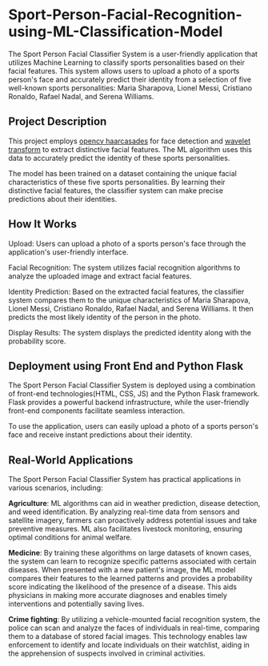 # Sport-Person-Facial-Recognition-using-ML-Classification-Model
The Sport Person Facial Classifier System is a user-friendly application that utilizes Machine Learning to classify sports personalities based on their facial features. This system allows users to upload a photo of a sports person's face and accurately predict their identity from a selection of five well-known sports personalities: Maria Sharapova, Lionel Messi, Cristiano Ronaldo, Rafael Nadal, and Serena Williams.

## Project Description
This project employs [opencv haarcasades](https://docs.opencv.org/3.4/d2/d99/tutorial_js_face_detection.html) for face detection and [wavelet transform](https://docs.opencv.org/3.4/d2/d99/tutorial_js_face_detection.html) to extract distinctive facial features. The ML algorithm uses this data to accurately predict the identity of these sports personalities.

The model has been trained on a dataset containing the unique facial characteristics of these five sports personalities. By learning their distinctive facial features, the classifier system can make precise predictions about their identities.

## How It Works
Upload: Users can upload a photo of a sports person's face through the application's user-friendly interface.

Facial Recognition: The system utilizes facial recognition algorithms to analyze the uploaded image and extract facial features.

Identity Prediction: Based on the extracted facial features, the classifier system compares them to the unique characteristics of Maria Sharapova, Lionel Messi, Cristiano Ronaldo, Rafael Nadal, and Serena Williams. It then predicts the most likely identity of the person in the photo.

Display Results: The system displays the predicted identity along with the probability score.

## Deployment using Front End and Python Flask
The Sport Person Facial Classifier System is deployed using a combination of front-end technologies(HTML, CSS, JS) and the Python Flask framework. Flask provides a powerful backend infrastructure, while the user-friendly front-end components facilitate seamless interaction.

To use the application, users can easily upload a photo of a sports person's face and receive instant predictions about their identity.

## Real-World Applications
The Sport Person Facial Classifier System has practical applications in various scenarios, including:

**Agriculture**: ML algorithms can aid in weather prediction, disease detection, and weed identification. By analyzing real-time data from sensors and satellite imagery, farmers can proactively address potential issues and take preventive measures. ML also facilitates livestock monitoring, ensuring optimal conditions for animal welfare.

**Medicine**: By training these algorithms on large datasets of known cases, the system can learn to recognize specific patterns associated with certain diseases. When presented with a new patient's image, the ML model compares their features to the learned patterns and provides a probability score indicating the likelihood of the presence of a disease. This aids physicians in making more accurate diagnoses and enables timely interventions and potentially saving lives.

**Crime fighting**: By utilizing a vehicle-mounted facial recognition system, the police can scan and analyze the faces of individuals in real-time, comparing them to a database of stored facial images. This technology enables law enforcement to identify and locate individuals on their watchlist, aiding in the apprehension of suspects involved in criminal activities.

